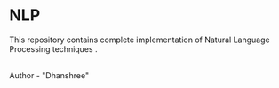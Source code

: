 # NLP
This repository contains complete implementation of Natural Language Processing techniques .



<br>
Author - "Dhanshree"